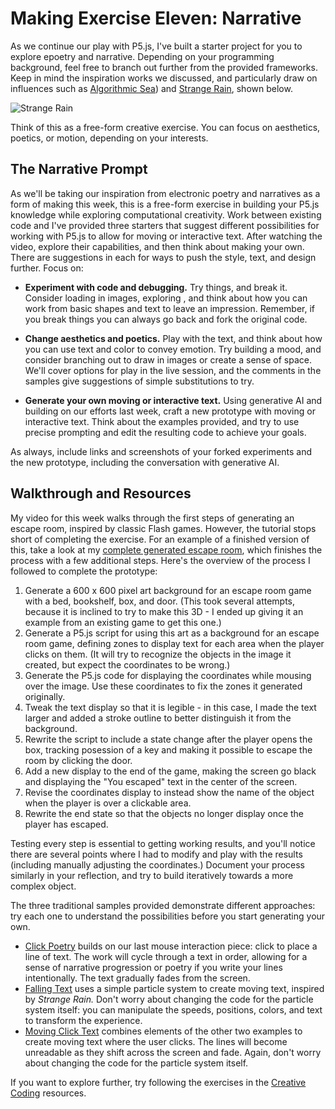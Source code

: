 # Making Exercise Eleven: Narrative

As we continue our play with P5.js, I've built a starter project for you to explore epoetry and narrative. Depending on your programming background, feel free to branch out further from the provided frameworks. Keep in mind the inspiration works we discussed, and particularly draw on influences such as [Algorithmic Sea](https://www.algorithmicsea.com/)) and [Strange Rain](https://erikloyer.com/index.php/projects/detail/strange_rain), shown below.

![Strange Rain](../img/rain.png)

Think of this as a free-form creative exercise. You can focus on aesthetics, poetics, or motion, depending on your interests.

## The Narrative Prompt

As we'll be taking our inspiration from electronic poetry and narratives as a form of making this week, this is a free-form exercise in building your P5.js knowledge while exploring computational creativity. Work between existing code and  I've provided three starters that suggest different possibilities for working with P5.js to allow for moving or interactive text. After watching the video, explore their capabilities, and then think about making your own. There are suggestions in each for ways to push the style, text, and design further. Focus on:

- **Experiment with code and debugging.** Try things, and break it. Consider loading in images, exploring , and think about how you can work from basic shapes and text to leave an impression. Remember, if you break things you can always go back and fork the original code.
  
- **Change aesthetics and poetics.** Play with the text, and think about how you can use text and color to convey emotion. Try building a mood, and consider branching out to draw in images or create a sense of space. We'll cover options for play in the live session, and the comments in the samples give suggestions of simple substitutions to try.

- **Generate your own moving or interactive text.** Using generative AI and building on our efforts last week, craft a new prototype with moving or interactive text. Think about the examples provided, and try to use precise prompting and edit the resulting code to achieve your goals.

As always, include links and screenshots of your forked experiments and the new prototype, including the conversation with generative AI. 

## Walkthrough and Resources

My video for this week walks through the first steps of generating an escape room, inspired by classic Flash games. However, the tutorial stops short of completing the exercise. For an example of a finished version of this, take a look at my [complete generated escape room](https://openprocessing.org/sketch/2223658), which finishes the process with a few additional steps. Here's the overview of the process I followed to complete the prototype:

1. Generate a 600 x 600 pixel art background for an escape room game with a bed, bookshelf, box, and door. (This took several attempts, because it is inclined to try to make this 3D - I ended up giving it an example from an existing game to get this one.)
2. Generate a P5.js script for using this art as a background for an escape room game, defining zones to display text for each area when the player clicks on them. (It will try to recognize the objects in the image it created, but expect the coordinates to be wrong.)
3. Generate the P5.js code for displaying the coordinates while mousing over the image. Use these coordinates to fix the zones it generated originally.
4. Tweak the text display so that it is legible - in this case, I made the text larger and added a stroke outline to better distinguish it from the background.
5. Rewrite the script to include a state change after the player opens the box, tracking posession of a key and making it possible to escape the room by clicking the door.
6. Add a new display to the end of the game, making the screen go black and displaying the "You escaped" text in the center of the screen.
7. Revise the coordinates display to instead show the name of the object when the player is over a clickable area. 
8. Rewrite the end state so that the objects no longer display once the player has escaped.

Testing every step is essential to getting working results, and you'll notice there are several points where I had to modify and play with the results (including manually adjusting the coordinates.) Document your process similarly in your reflection, and try to build iteratively towards a more complex object.

The three traditional samples provided demonstrate different approaches: try each one to understand the possibilities before you start generating your own.

- [Click Poetry](https://openprocessing.org/sketch/1325975) builds on our last mouse interaction piece: click to place a line of text. The work will cycle through a text in order, allowing for a sense of narrative progression or poetry if you write your lines intentionally. The text gradually fades from the screen.
- [Falling Text](https://openprocessing.org/sketch/1325914) uses a simple particle system to create moving text, inspired by *Strange Rain.* Don't worry about changing the code for the particle system itself: you can manipulate the speeds, positions, colors, and text to transform the experience.
- [Moving Click Text](https://openprocessing.org/sketch/1325979) combines elements of the other two examples to create moving text where the user clicks. The lines will become unreadable as they shift across the screen and fade. Again, don't worry about changing the code for the particle system itself.

If you want to explore further, try following the exercises in the [Creative Coding](https://creative-coding.decontextualize.com/) resources.
